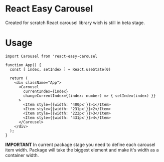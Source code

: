 # React Easy Carousel

Created for scratch React carousel library wich is still in beta stage.

# Usage

```
import Carousel from 'react-easy-carousel

function App() {
  const [ index, setIndex ] = React.useState(0)

  return (
    <div className="App">
      <Carousel 
        currentIndex={index}
        changeCurrentIndex={(index: number) => { setIndex(index) }}
      >
        <Item style={{width: '400px'}}>1</Item>
        <Item style={{width: '231px'}}>2</Item>
        <Item style={{width: '222px'}}>3</Item>
        <Item style={{width: '431px'}}>4</Item>
      </Carousel>
    </div>
  );
}
```

**IMPORTANT**
In current package stage you need to define each carousel item width.
Package will take the biggest element and make it's width as a container width.
